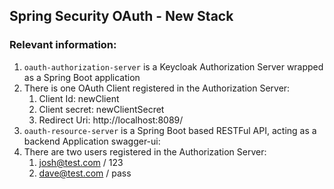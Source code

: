 ## Spring Security OAuth - New Stack

### Relevant information:

1. `oauth-authorization-server` is a Keycloak Authorization Server wrapped as a Spring Boot application
2. There is one OAuth Client registered in the Authorization Server:
   1. Client Id: newClient
   2. Client secret: newClientSecret
   3. Redirect Uri: http://localhost:8089/
3. `oauth-resource-server` is a Spring Boot based RESTFul API, acting as a backend Application
   swagger-ui: 
4. There are two users registered in the Authorization Server:
   1. josh@test.com / 123
   2. dave@test.com / pass
